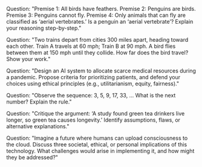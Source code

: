 Question:
"Premise 1: All birds have feathers.
Premise 2: Penguins are birds.
Premise 3: Penguins cannot fly.
Premise 4: Only animals that can fly are classified as ‘aerial vertebrates.’
Is a penguin an ‘aerial vertebrate’? Explain your reasoning step-by-step."

Question:
"Two trains depart from cities 300 miles apart, heading toward each other. Train A travels at 60 mph; Train B at 90 mph. A bird flies between them at 150 mph until they collide. How far does the bird travel? Show your work."

Question:
"Design an AI system to allocate scarce medical resources during a pandemic. Propose criteria for prioritizing patients, and defend your choices using ethical principles (e.g., utilitarianism, equity, fairness)."

Question:
"Observe the sequence: 3, 5, 9, 17, 33, … What is the next number? Explain the rule."

Question:
"Critique the argument: ‘A study found green tea drinkers live longer, so green tea causes longevity.’ Identify assumptions, flaws, or alternative explanations."

Question:
"Imagine a future where humans can upload consciousness to the cloud. Discuss three societal, ethical, or personal implications of this technology. What challenges would arise in implementing it, and how might they be addressed?"

